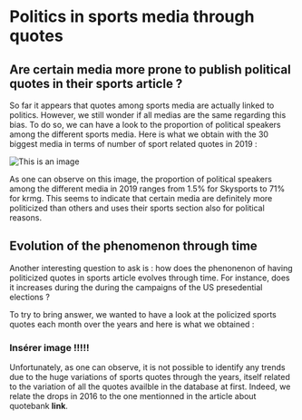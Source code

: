 # Politics in sports media through quotes

## Are certain media more prone to publish political quotes in their sports article ?

So far it appears that quotes among sports media are actually linked to politics. However, we still wonder if all medias are the same regarding this bias. To do so, we can have a look to the proportion of political speakers among the different sports media. Here is what we obtain with the 30 biggest media in terms of number of sport related quotes in 2019 :     

![This is an image](/content/drive/MyDrive/ADA/Political_speakers_by_media_2019.png)

As one can observe on this image, the proportion of political speakers among the different media in 2019 ranges from 1.5% for Skysports to 71% for krmg. This seems to indicate that certain media are definitely more politicized than others and uses their sports section also for political reasons.

## Evolution of the phenomenon through time

Another interesting question to ask is : how does the phenonenon of having politicized quotes in sports article evolves through time. For instance, does it increases during the during the campaigns of the US presedential elections ? 

To try to bring answer, we wanted to have a look at the policized sports quotes each month over the years and here is what we obtained : 

### Insérer image !!!!!

Unfortunately, as one can observe, it is not possible to identify any trends due to the huge variations of sports quotes through the years, itself related to the variation of all the quotes availble in the database at first. Indeed, we relate the drops in 2016 to the one mentionned in the article about quotebank **link**.
